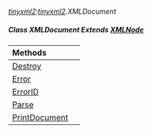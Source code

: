_[tinyxml2](../../modules/tinyxml2/tinyxml2-module.md):[tinyxml2](../../modules/tinyxml2/tinyxml2-module.md).XMLDocument_
##### Class XMLDocument Extends [XMLNode](../../modules/tinyxml2/tinyxml2-xmlnode.md)

| Methods | |
|:---|:---|
| [Destroy](tinyxml2-xmldocument-destroy_ext.md) |  |
| [Error](tinyxml2-xmldocument-error.md) |  |
| [ErrorID](tinyxml2-xmldocument-errorid.md) |  |
| [Parse](tinyxml2-xmldocument-parse.md) |  |
| [PrintDocument](tinyxml2-xmldocument-printdocument.md) |  |
